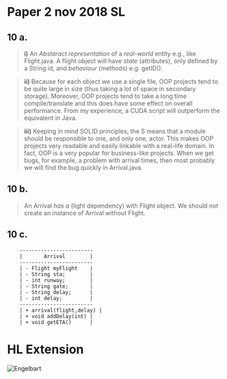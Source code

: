 # Paper 2 nov 2018 SL

## 10 a.
> **i)** An *Abstaract representation* of a *real-world* entity e.g., like Flight.java. A flight object will have *state* (attributes), only defined by a String id, and *behaviour* (methods) e.g. getID().

> **ii)** Because for each object we use a single file, OOP projects tend to be quite large in size (thus taking a lot of space in secondary storage). Moreover, OOP projects tend to take a long time compile/translate and this does have some effect on overall performance. From my experience, a CUDA script will outperform the equivalent in Java.

> **iii)** Keeping in mind SOLID principles, the S means that a module should be responsible to one, and only one, actor. This makes OOP projects very readable and easily linkable with a real-life domain. In fact, OOP is a very popular for business-like projects. When we get bugs, for example, a problem with arrival times, then most probably we will find the bug quickly in Arrival.java.

## 10 b.
> An Arrival *has a* (light dependency) with Flight object. We should not create an instance of Arrival without Flight.

## 10 c.
```
    ------------------------
    |       Arrival        |
    ------------------------
    | - Flight myFlight    |
    | - String sta;        |
    | - int runway;        |
    | - String gate;       |
    | - String delay;      |
    | - int delay;         |
    ------------------------
    | + arrival(flight,delay) |
    | + void addDelay(int) |
    | + void getETA()      |
```

# HL Extension

![Engelbart](https://history-computer.com/ModernComputer/Basis/images/Engelbart.jpg)